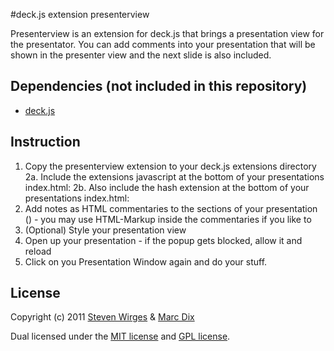 #deck.js extension presenterview

Presenterview is an extension for deck.js that brings a presentation view for the presentator. You can add comments into your presentation that will be shown
in the presenter view and the next slide is also included.

## Dependencies (not included in this repository)

- [deck.js](https://github.com/imakewebthings/deck.js)

## Instruction

1. Copy the presenterview extension to your deck.js extensions directory
2a. Include the extensions javascript at the bottom of your presentations index.html: <script type="text/javascript" src="../extensions/presenterview/deck.presenterview.js"></script>
2b. Also include the hash extension at the bottom of your presentations index.html: <script type="text/javascript" src="../extensions/hash/deck.hash.js"></script>
3. Add notes as HTML commentaries to the sections of your presentation (<!-- commentary -->) - you may use HTML-Markup inside the commentaries if you like to
4. (Optional) Style your presentation view
5. Open up your presentation - if the popup gets blocked, allow it and reload
6. Click on you Presentation Window again and do your stuff.

## License

Copyright (c) 2011 [Steven Wirges](https://github.com/stvnwrgs) & [Marc Dix](https://github.com/mdix)

Dual licensed under the [MIT license](https://github.com/imakewebthings/deck.js/blob/master/MIT-license.txt) and [GPL license](https://github.com/imakewebthings/deck.js/blob/master/GPL-license.txt).